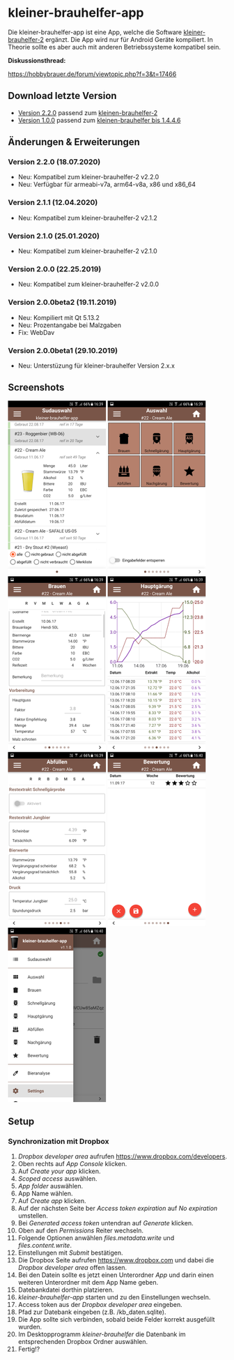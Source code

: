 # kleiner-brauhelfer-app
Die kleiner-brauhelfer-app ist eine App, welche die Software [kleiner-brauhelfer-2](https://github.com/kleiner-brauhelfer/kleiner-brauhelfer-2) ergänzt. Die App wird nur für Android Geräte kompiliert. In Theorie sollte es aber auch mit anderen Betriebssysteme kompatibel sein.

**Diskussionsthread:**

https://hobbybrauer.de/forum/viewtopic.php?f=3&t=17466

## Download letzte Version
- [Version 2.2.0](https://github.com/kleiner-brauhelfer/kleiner-brauhelfer-app/releases/latest) passend zum [kleinen-brauhelfer-2](https://github.com/kleiner-brauhelfer/kleiner-brauhelfer-2)
- [Version 1.0.0](https://github.com/kleiner-brauhelfer/kleiner-brauhelfer-app/releases/tag/v1.0.0) passend zum [kleinen-brauhelfer bis 1.4.4.6](https://github.com/Gremmel/kleiner-brauhelfer)

## Änderungen & Erweiterungen

### Version 2.2.0 (18.07.2020)
- Neu: Kompatibel zum kleiner-brauhelfer-2 v2.2.0
- Neu: Verfügbar für armeabi-v7a, arm64-v8a, x86 und x86_64

### Version 2.1.1 (12.04.2020)
- Neu: Kompatibel zum kleiner-brauhelfer-2 v2.1.2

### Version 2.1.0 (25.01.2020)
- Neu: Kompatibel zum kleiner-brauhelfer-2 v2.1.0

### Version 2.0.0 (22.25.2019)
- Neu: Kompatibel zum kleiner-brauhelfer-2 v2.0.0

### Version 2.0.0beta2 (19.11.2019)
- Neu: Kompiliert mit Qt 5.13.2
- Neu: Prozentangabe bei Malzgaben
- Fix: WebDav

### Version 2.0.0beta1 (29.10.2019)
- Neu: Unterstüzung für kleiner-brauhelfer Version 2.x.x

## Screenshots
![Screenshot 01](doc/Screenshot_01.png)
![Screenshot 02](doc/Screenshot_02.png)
![Screenshot 03](doc/Screenshot_03.png)
![Screenshot 04](doc/Screenshot_04.png)
![Screenshot 05](doc/Screenshot_05.png)
![Screenshot 06](doc/Screenshot_06.png)
![Screenshot 07](doc/Screenshot_07.png)

## Setup
### Synchronization mit Dropbox
1. *Dropbox developer area* aufrufen https://www.dropbox.com/developers.
2. Oben rechts auf *App Console* klicken.
3. Auf *Create your app* klicken.
4. *Scoped access* auswählen.
5. *App folder* auswählen.
6. App Name wählen.
7. Auf *Create app* klicken.
8. Auf der nächsten Seite ber *Access token expiration* auf *No expiration* umstellen.
9. Bei *Generated access token* untendran auf *Generate* klicken.
10. Oben auf den *Permissions* Reiter wechseln.
11. Folgende Optionen anwählen *files.metadata.write* und *files.content.write*.
12. Einstellungen mit *Submit* bestätigen.
10. Die Dropbox Seite aufrufen https://www.dropbox.com und dabei die *Dropbox developer area* offen lassen.
11. Bei den Datein sollte es jetzt einen Unterordner *App* und darin einen weiteren Unterordner mit dem App Name geben.
12. Datebankdatei dorthin platzieren.
13. *kleiner-brauhelfer-app* starten und zu den Einstellungen wechseln.
12. Access token aus der *Dropbox developer area* eingeben.
13. Pfad zur Datebank eingeben (z.B. /kb_daten.sqlite).
14. Die App sollte sich verbinden, sobald beide Felder korrekt ausgefüllt wurden.
15. Im Desktopprogramm *kleiner-brauhelfer* die Datenbank im entsprechenden Dropbox Ordner auswählen.
16. Fertig!?
